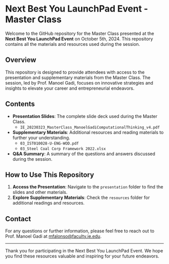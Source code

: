 # Next Best You LaunchPad Event - Master Class

Welcome to the GitHub repository for the Master Class presented at the **Next Best You LaunchPad Event** on October 5th, 2024. This repository contains all the materials and resources used during the session.

## Overview

This repository is designed to provide attendees with access to the presentation and supplementary materials from the Master Class. The session, led by Prof. Manoel Gadi, focuses on innovative strategies and insights to elevate your career and entrepreneurial endeavors.

## Contents

- **Presentation Slides**: The complete slide deck used during the Master Class.
  - `IE_20230323_MasterClass_ManoelGadiComputationalThinking_v4.pdf`
- **Supplementary Materials**: Additional resources and reading materials to further your understanding.
  - `03_IST010028-U-ENG-WOD.pdf`
  - `03_Steel Coal Corp Framework 2022.xlsx`
- **Q&A Summary**: A summary of the questions and answers discussed during the session.

## How to Use This Repository

1. **Access the Presentation**: Navigate to the `presentation` folder to find the slides and other materials.
2. **Explore Supplementary Materials**: Check the `resources` folder for additional readings and resources.

## Contact

For any questions or further information, please feel free to reach out to Prof. Manoel Gadi at [mfalonso@faculty.ie.edu](mailto:mfalonso@faculty.ie.edu).

---

Thank you for participating in the Next Best You LaunchPad Event. We hope you find these resources valuable and inspiring for your future endeavors.
